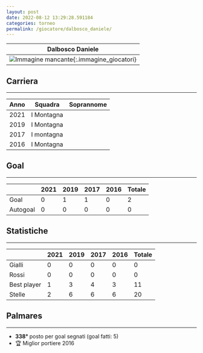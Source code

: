 ```yaml
---
layout: post
date: 2022-08-12 13:29:28.591184
categories: torneo
permalink: /giocatore/dalbosco_daniele/
---
```

<link rel='stylesheets' href='./../assets/giocatori.css'>

| Dalbosco Daniele |
|:-----:|
| ![Immagine mancante]('./../../assets/giocatori/dalbosco_daniele.png){:.immagine_giocatori} |


## Carriera
----

|Anno|Squadra|Soprannome|
|:---:|---|---|
|2021|I Montagna||
|2019|I Montagna||
|2017|I montagna||
|2016|I Montagna||


## Goal
----

| |2021|2019|2017|2016| Totale |
|---|---|---|---|---|---|
|Goal|0|1|1|0|2|
|Autogoal|0|0|0|0|0|


## Statistiche
----

| |2021|2019|2017|2016| Totale |
|---|---|---|---|---|---|
|Gialli|0|0|0|0|0|
|Rossi|0|0|0|0|0|
|Best player|1|3|4|3|11|
|Stelle|2|6|6|6|20|


## Palmares
----

- **338°** posto per goal segnati (goal fatti: 5)
- 🏆 Miglior portiere 2016